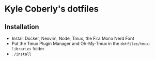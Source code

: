 # Kyle Coberly's dotfiles

## Installation

* Install Docker, Neovim, Node, Tmux, the Fira Mono Nerd Font
* Put the Tmux Plugin Manager and Oh-My-Tmux in the `dotfiles/tmux-libraries` folder
* `./install`
